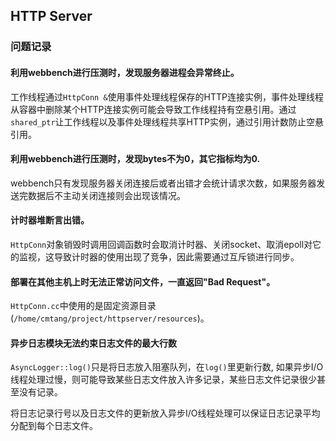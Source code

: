 ## HTTP Server

### 问题记录

#### 利用webbench进行压测时，发现服务器进程会异常终止。

工作线程通过`HttpConn &`使用事件处理线程保存的HTTP连接实例，事件处理线程从容器中删除某个HTTP连接实例可能会导致工作线程持有空悬引用。通过`shared_ptr`让工作线程以及事件处理线程共享HTTP实例，通过引用计数防止空悬引用。

#### 利用webbench进行压测时，发现bytes不为0，其它指标均为0.

webbench只有发现服务器关闭连接后或者出错才会统计请求次数，如果服务器发送完数据后不主动关闭连接则会出现该情况。

#### 计时器堆断言出错。

`HttpConn`对象销毁时调用回调函数时会取消计时器、关闭socket、取消epoll对它的监视，这导致计时器的使用出现了竞争，因此需要通过互斥锁进行同步。

#### 部署在其他主机上时无法正常访问文件，一直返回"Bad Request"。

`HttpConn.cc`中使用的是固定资源目录(`/home/cmtang/project/httpserver/resources`)。

#### 异步日志模块无法约束日志文件的最大行数

`AsyncLogger::log()`只是将日志放入阻塞队列，在`log()`里更新行数, 如果异步I/O线程处理过慢，则可能导致某些日志文件放入许多记录，某些日志文件记录很少甚至没有记录。

将日志记录行号以及日志文件的更新放入异步I/O线程处理可以保证日志记录平均分配到每个日志文件。


